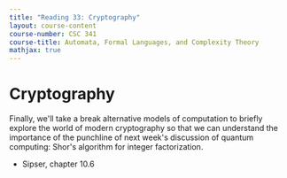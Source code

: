 ```yaml
---
title: "Reading 33: Cryptography"
layout: course-content
course-number: CSC 341
course-title: Automata, Formal Languages, and Complexity Theory
mathjax: true
---
```


# Cryptography

Finally, we'll take a break alternative models of computation to briefly explore the world of modern cryptography so that we can understand the importance of the punchline of next week's discussion of quantum computing: Shor's algorithm for integer factorization.

+ Sipser, chapter 10.6

